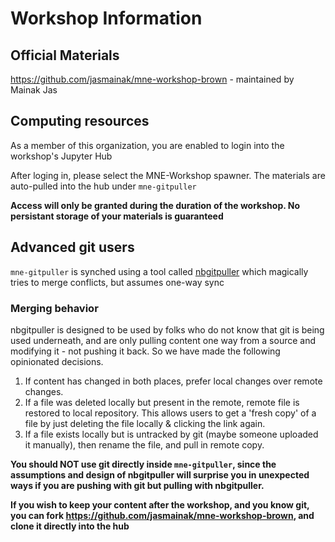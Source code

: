 # Workshop Information


## Official Materials  

https://github.com/jasmainak/mne-workshop-brown - maintained by Mainak Jas

## Computing resources

As a member of this organization, you are enabled to login into the workshop's Jupyter Hub

After loging in, please select the MNE-Workshop spawner. The materials are auto-pulled into the hub under `mne-gitpuller` 

**Access will only be granted during the duration of the workshop. No persistant storage of your materials is guaranteed**


## Advanced git users

`mne-gitpuller` is synched using a tool called [nbgitpuller](https://github.com/jupyterhub/nbgitpuller) which magically tries to merge conflicts, but assumes one-way sync

### Merging behavior

nbgitpuller is designed to be used by folks who do not know that git is being used
underneath, and are only pulling content one way from a source and modifying it -
not pushing it back.
So we have made the following opinionated decisions.

1. If content has changed in both places, prefer local changes over remote changes.
2. If a file was deleted locally but present in the remote, remote file is restored
   to local repository. This allows users to get a 'fresh copy' of a file by
   just deleting the file locally & clicking the link again.
3. If a file exists locally but is untracked by git (maybe someone uploaded it manually),
   then rename the file, and pull in remote copy.
   
**You should NOT use git directly inside `mne-gitpuller`, since the assumptions
   and design of nbgitpuller will surprise you in unexpected ways if you are pushing with
   git but pulling with nbgitpuller.**

**If you wish to keep your content after the workshop, and you know git, you can fork https://github.com/jasmainak/mne-workshop-brown, and clone it directly into the hub**

